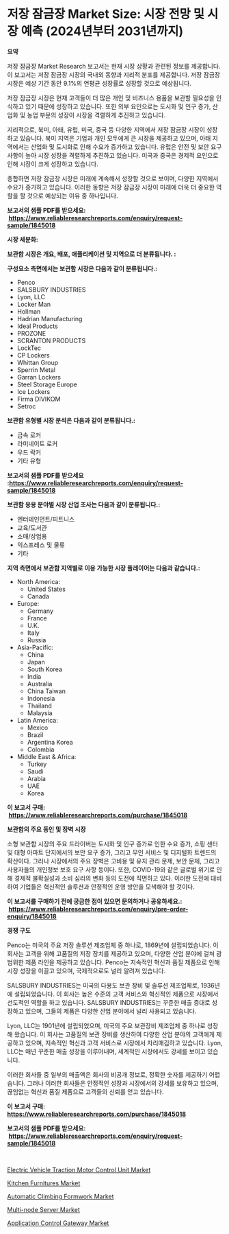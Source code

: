 <p><h1>저장 잠금장 Market Size: 시장 전망 및 시장 예측 (2024년부터 2031년까지)</h1></p><p><strong>요약</strong></p>
<p><p>저장 잠금장 Market Research 보고서는 현재 시장 상황과 관련된 정보를 제공합니다. 이 보고서는 저장 잠금장 시장의 국내외 동향과 지리적 분포를 제공합니다. 저장 잠금장 시장은 예상 기간 동안 9.1%의 연평균 성장률로 성장할 것으로 예상됩니다.</p><p>저장 잠금장 시장은 현재 고객들이 더 많은 개인 및 비즈니스 용품을 보관할 필요성을 인식하고 있기 때문에 성장하고 있습니다. 또한 외부 요인으로는 도시화 및 인구 증가, 산업화 및 농업 부문의 성장이 시장을 격렬하게 추진하고 있습니다.</p><p>지리적으로, 북미, 아태, 유럽, 미국, 중국 등 다양한 지역에서 저장 잠금장 시장이 성장하고 있습니다. 북미 지역은 기업과 개인 모두에게 큰 시장을 제공하고 있으며, 아태 지역에서는 산업화 및 도시화로 인해 수요가 증가하고 있습니다. 유럽은 안전 및 보안 요구 사항이 높아 시장 성장을 격렬하게 추진하고 있습니다. 미국과 중국은 경제적 요인으로 인해 시장이 크게 성장하고 있습니다.</p><p>종합하면 저장 잠금장 시장은 미래에 계속해서 성장할 것으로 보이며, 다양한 지역에서 수요가 증가하고 있습니다. 이러한 동향은 저장 잠금장 시장이 미래에 더욱 더 중요한 역할을 할 것으로 예상되는 이유 중 하나입니다.</p></p>
<p><strong>보고서의 샘플 PDF를 받으세요: &nbsp;<a href="https://www.reliableresearchreports.com/enquiry/request-sample/1845018">https://www.reliableresearchreports.com/enquiry/request-sample/1845018</a></strong></p>
<p><strong>시장 세분화:</strong></p>
<p><strong> 보관함 시장은 개요, 배포, 애플리케이션 및 지역으로 더 분류됩니다. :</strong></p>
<p><strong>구성요소 측면에서는 보관함 시장은 다음과 같이 분류됩니다.:</strong></p>
<p><ul><li>Penco</li><li>SALSBURY INDUSTRIES</li><li>Lyon, LLC</li><li>Locker Man</li><li>Hollman</li><li>Hadrian Manufacturing</li><li>Ideal Products</li><li>PROZONE</li><li>SCRANTON PRODUCTS</li><li>LockTec</li><li>CP Lockers</li><li>Whittan Group</li><li>Sperrin Metal</li><li>Garran Lockers</li><li>Steel Storage Europe</li><li>Ice Lockers</li><li>Firma DIVIKOM</li><li>Setroc</li></ul></p>
<p><strong> 보관함 유형별 시장 분석은 다음과 같이 분류됩니다.:</strong></p>
<p><ul><li>금속 로커</li><li>라미네이트 로커</li><li>우드 락커</li><li>기타 유형</li></ul></p>
<p><strong>보고서의 샘플 PDF를 받으세요 :<a href="https://www.reliableresearchreports.com/enquiry/request-sample/1845018">https://www.reliableresearchreports.com/enquiry/request-sample/1845018</a></strong></p>
<p><strong> 보관함 응용 분야별 시장 산업 조사는 다음과 같이 분류됩니다.:</strong></p>
<p><ul><li>엔터테인먼트/피트니스</li><li>교육/도서관</li><li>소매/상업용</li><li>익스프레스 및 물류</li><li>기타</li></ul></p>
<p><strong>지역 측면에서 보관함 지역별로 이용 가능한 시장 플레이어는 다음과 같습니다.:</strong></p>
<p><ul>
    <li>
        North America:
        <ul>
            <li>United States</li>
            <li>Canada</li>
        </ul>
    </li>
    <li>
        Europe:
        <ul>
            <li>Germany</li>
            <li>France</li>
            <li>U.K.</li>
            <li>Italy</li>
            <li>Russia</li>
        </ul>
    </li>
    <li>
        Asia-Pacific:
        <ul>
            <li>China</li>
            <li>Japan</li>
            <li>South Korea</li>
            <li>India</li>
            <li>Australia</li>
            <li>China Taiwan</li>
            <li>Indonesia</li>
            <li>Thailand</li>
            <li>Malaysia</li>
        </ul>
    </li>
    <li>
        Latin America:
        <ul>
            <li>Mexico</li>
            <li>Brazil</li>
            <li>Argentina Korea</li>
            <li>Colombia</li>
        </ul>
    </li>
    <li>
        Middle East & Africa:
        <ul>
            <li>Turkey</li>
            <li>Saudi</li>
            <li>Arabia</li>
            <li>UAE</li>
            <li>Korea</li>
        </ul>
    </li>
    </ul></p>
<p><strong>이 보고서 구매: &nbsp;<a href="https://www.reliableresearchreports.com/purchase/1845018">https://www.reliableresearchreports.com/purchase/1845018</a></strong></p>
<p><strong>보관함의 주요 동인 및 장벽 시장</strong></p>
<p><p>소형 보관함 시장의 주요 드라이버는 도시화 및 인구 증가로 인한 수요 증가, 쇼핑 센터 및 대형 아파트 단지에서의 보안 요구 증가, 그리고 무인 서비스 및 디지털화 트렌드의 확산이다. 그러나 시장에서의 주요 장벽은 고비용 및 유지 관리 문제, 보안 문제, 그리고 사용자들의 개인정보 보호 요구 사항 등이다. 또한, COVID-19와 같은 글로벌 위기로 인해 경제적 불확실성과 소비 심리의 변화 등의 도전에 직면하고 있다. 이러한 도전에 대비하여 기업들은 혁신적인 솔루션과 안정적인 운영 방안을 모색해야 할 것이다.</p></p>
<p><strong>이 보고서를 구매하기 전에 궁금한 점이 있으면 문의하거나 공유하세요.: &nbsp;<a href="https://www.reliableresearchreports.com/enquiry/pre-order-enquiry/1845018">https://www.reliableresearchreports.com/enquiry/pre-order-enquiry/1845018</a></strong></p>
<p><strong>경쟁 구도</strong></p>
<p><p>Penco는 미국의 주요 저장 솔루션 제조업체 중 하나로, 1869년에 설립되었습니다. 이 회사는 고객을 위해 고품질의 저장 장치를 제공하고 있으며, 다양한 산업 분야에 걸쳐 광범위한 제품 라인을 제공하고 있습니다. Penco는 지속적인 혁신과 품질 제품으로 인해 시장 성장을 이끌고 있으며, 국제적으로도 널리 알려져 있습니다.</p><p>SALSBURY INDUSTRIES는 미국의 다용도 보관 장비 및 솔루션 제조업체로, 1936년에 설립되었습니다. 이 회사는 높은 수준의 고객 서비스와 혁신적인 제품으로 시장에서 선도적인 역할을 하고 있습니다. SALSBURY INDUSTRIES는 꾸준한 매출 증대로 성장하고 있으며, 그들의 제품은 다양한 산업 분야에서 널리 사용되고 있습니다.</p><p>Lyon, LLC는 1901년에 설립되었으며, 미국의 주요 보관장비 제조업체 중 하나로 성장해 왔습니다. 이 회사는 고품질의 보관 장비를 생산하여 다양한 산업 분야의 고객에게 제공하고 있으며, 지속적인 혁신과 고객 서비스로 시장에서 자리매김하고 있습니다. Lyon, LLC는 매년 꾸준한 매출 성장을 이루어내며, 세계적인 시장에서도 강세를 보이고 있습니다.</p><p>이러한 회사들 중 일부의 매출액은 회사의 비공개 정보로, 정확한 숫자를 제공하기 어렵습니다. 그러나 이러한 회사들은 안정적인 성장과 시장에서의 강세를 보유하고 있으며, 끊임없는 혁신과 품질 제품으로 고객들의 신뢰를 얻고 있습니다.</p></p>
<p><strong>이 보고서 구매: &nbsp; <a href="https://www.reliableresearchreports.com/purchase/1845018">https://www.reliableresearchreports.com/purchase/1845018</a></strong></p>
<p><strong>보고서의 샘플 PDF를 받으세요: &nbsp;<a href="https://www.reliableresearchreports.com/enquiry/request-sample/1845018">https://www.reliableresearchreports.com/enquiry/request-sample/1845018</a></strong><strong></strong></p>
<p>&nbsp;</p>
<p><p><a href="https://issuu.com/reportprime-2/docs/electric-vehicle-traction-motor-control-unit-marke">Electric Vehicle Traction Motor Control Unit Market</a></p><p><a href="https://view.publitas.com/reportprime-1/kitchen-furnitures-market-size-growth-outlook-from-2024-to-2031-projecting-at-markets-trends-analysis-by-application-regional-outlook-and-revenue/">Kitchen Furnitures Market</a></p><p><a href="https://issuu.com/reportprime-2/docs/automatic-climbing-formwork-market-size-2030.pptx">Automatic Climbing Formwork Market</a></p><p><a href="https://github.com/castoriffic/Market-Research-Report-List-3/blob/main/multi-node-server-market.md">Multi-node Server Market</a></p><p><a href="https://github.com/yoshih12/Market-Research-Report-List-2/blob/main/application-control-gateway-market.md">Application Control Gateway Market</a></p></p>